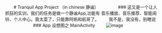 ﻿　　# Tranquil App Project （in chinese 静谧）
　　
　　### 这又是一个让人抓狂的实训，我们的任务是做一个静谧App,功能有 音乐播放、音乐推荐、智能闹铃、个人中心。我太菜了，只能靠阿帆和航哥了。
　　我不是，我没有，别瞎说
　　
　　
　　### App 设想图之 MainActivity
　　 ![image](https://github.com/MLNewbee/Tranquil/raw/master/app/src/main/res/drawable/Pics.jpg) 
　　
　　
　　
　　
　　
　　
　　
　　
　　
　　
　　
　　
